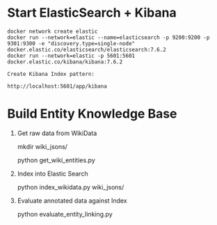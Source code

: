 # Start ElasticSearch + Kibana

    docker network create elastic
    docker run --network=elastic --name=elasticsearch -p 9200:9200 -p 9301:9300 -e "discovery.type=single-node" docker.elastic.co/elasticsearch/elasticsearch:7.6.2
    docker run --network=elastic -p 5601:5601 docker.elastic.co/kibana/kibana:7.6.2

    Create Kibana Index pattern:
    
    http://localhost:5601/app/kibana

# Build Entity Knowledge Base

   1. Get raw data from WikiData
    
        
        mkdir wiki_jsons/
        
        python get_wiki_entities.py

   2. Index into Elastic Search
        
        
        python index_wikidata.py wiki_jsons/

   3. Evaluate annotated data against Index
   
      
        python evaluate_entity_linking.py
